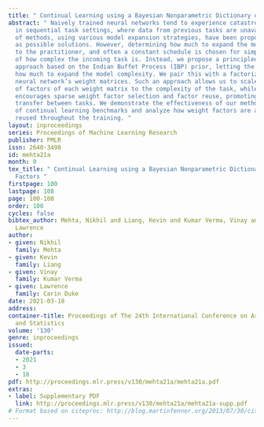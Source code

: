 ```yaml
---
title: " Continual Learning using a Bayesian Nonparametric Dictionary of Weight Factors "
abstract: " Naively trained neural networks tend to experience catastrophic forgetting
  in sequential task settings, where data from previous tasks are unavailable. A number
  of methods, using various model expansion strategies, have been proposed recently
  as possible solutions. However, determining how much to expand the model is left
  to the practitioner, and often a constant schedule is chosen for simplicity, regardless
  of how complex the incoming task is. Instead, we propose a principled Bayesian nonparametric
  approach based on the Indian Buffet Process (IBP) prior, letting the data determine
  how much to expand the model complexity. We pair this with a factorization of the
  neural network’s weight matrices. Such an approach allows us to scale the number
  of factors of each weight matrix to the complexity of the task, while the IBP prior
  encourages sparse weight factor selection and factor reuse, promoting positive knowledge
  transfer between tasks. We demonstrate the effectiveness of our method on a number
  of continual learning benchmarks and analyze how weight factors are allocated and
  reused throughout the training. "
layout: inproceedings
series: Proceedings of Machine Learning Research
publisher: PMLR
issn: 2640-3498
id: mehta21a
month: 0
tex_title: " Continual Learning using a Bayesian Nonparametric Dictionary of Weight
  Factors "
firstpage: 100
lastpage: 108
page: 100-108
order: 100
cycles: false
bibtex_author: Mehta, Nikhil and Liang, Kevin and Kumar Verma, Vinay and Carin Duke,
  Lawrence
author:
- given: Nikhil
  family: Mehta
- given: Kevin
  family: Liang
- given: Vinay
  family: Kumar Verma
- given: Lawrence
  family: Carin Duke
date: 2021-03-18
address: 
container-title: Proceedings of The 24th International Conference on Artificial Intelligence
  and Statistics
volume: '130'
genre: inproceedings
issued:
  date-parts:
  - 2021
  - 3
  - 18
pdf: http://proceedings.mlr.press/v130/mehta21a/mehta21a.pdf
extras:
- label: Supplementary PDF
  link: http://proceedings.mlr.press/v130/mehta21a/mehta21a-supp.pdf
# Format based on citeproc: http://blog.martinfenner.org/2013/07/30/citeproc-yaml-for-bibliographies/
---
```

